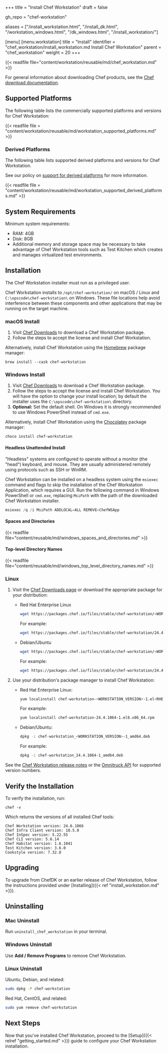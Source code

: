 +++
title = "Install Chef Workstation"
draft = false

gh_repo = "chef-workstation"

aliases = ["/install_workstation.html", "/install_dk.html", "/workstation_windows.html", "/dk_windows.html", "/install_workstation/"]

[menu]
  [menu.workstation]
    title = "Install"
    identifier = "chef_workstation/install_workstation.md Install Chef Workstation"
    parent = "chef_workstation"
    weight = 20
+++
<!-- markdownlint-disable-file MD033 -->

{{< readfile file="content/workstation/reusable/md/chef_workstation.md" >}}

For general information about downloading Chef products, see the [Chef download documentation](/download/).

## Supported Platforms

The following table lists the commercially supported platforms and versions for Chef Workstation:

{{< readfile file = "content/workstation/reusable/md/workstation_supported_platforms.md" >}}

### Derived Platforms

The following table lists supported derived platforms and versions for Chef Workstation.

See our policy on [support for derived platforms](/platforms/#support-for-derived-platforms) for more information.

{{< readfile file = "content/workstation/reusable/md/workstation_supported_derived_platforms.md" >}}

## System Requirements

Minimum system requirements:

- RAM: 4GB
- Disk: 8GB
- Additional memory and storage space may be necessary to take advantage of Chef Workstation tools such as Test Kitchen which creates and manages virtualized test environments.

## Installation

The Chef Workstation installer must run as a privileged user.

Chef Workstation installs to `/opt/chef-workstation/` on macOS / Linux
and `C:\opscode\chef-workstation\` on Windows. These file locations
help avoid interference between these components and other
applications that may be running on the target machine.

### macOS Install

1. Visit [Chef Downloads](https://www.chef.io/downloads) to download a Chef Workstation package.
1. Follow the steps to accept the license and install Chef Workstation.

Alternatively, install Chef Workstation using the [Homebrew](https://brew.sh/) package manager:

`brew install --cask chef-workstation`

### Windows Install

1. Visit [Chef Downloads](https://www.chef.io/downloads) to download a Chef Workstation package.
1. Follow the steps to accept the license and install Chef Workstation. You will have the option to change your install location; by default the installer uses the `C:\opscode\chef-workstation\` directory.
1. **Optional:** Set the default shell. On Windows it is strongly recommended to use Windows PowerShell instead of `cmd.exe`.

Alternatively, install Chef Workstation using the [Chocolatey](https://chocolatey.org/) package manager:

`choco install chef-workstation`

#### Headless Unattended Install

"Headless" systems are configured to operate without a monitor (the "head") keyboard, and mouse. They are usually administered remotely using protocols such as SSH or WinRM.

Chef Workstation can be installed on a headless system using the `msiexec` command and flags to skip the installation of the Chef Workstation Application, which requires a GUI. Run the following command in Windows PowerShell or `cmd.exe`, replacing `MsiPath` with the path of the downloaded Chef Workstation installer.

```powershell
msiexec /q /i MsiPath ADDLOCAL=ALL REMOVE=ChefWSApp
```

#### Spaces and Directories

{{< readfile file="content/reusable/md/windows_spaces_and_directories.md" >}}

#### Top-level Directory Names

{{< readfile file="content/reusable/md/windows_top_level_directory_names.md" >}}

### Linux

1. Visit the [Chef Downloads page](https://www.chef.io/downloads) or download the appropriate package for your distribution:

    - Red Hat Enterprise Linux

      ```bash
      wget https://packages.chef.io/files/stable/chef-workstation/<WORKSTATION_VERSION>/el/<RHEL_VERSION>/chef-workstation-<WORKSTATION_VERSION>-1.el<RHEL_VERSION>.x86_64.rpm
      ```

      For example:

      ```sh
      wget https://packages.chef.io/files/stable/chef-workstation/24.4.1064/el/8/chef-workstation-24.4.1064-1.el8.x86_64.rpm
      ```


    - Debian/Ubuntu

      ``` bash
      wget https://packages.chef.io/files/stable/chef-workstation/<WORKSTATION_VERSION>/ubuntu/<UBUNTU_VERSION>/chef-workstation_<WORKSTATION_VERSION>-1_amd64.deb
      ```

      For example:

      ```sh
      wget https://packages.chef.io/files/stable/chef-workstation/24.4.1064/ubuntu/20.04/chef-workstation_24.4.1064-1_amd64.deb
      ```

1. Use your distribution's package manager to install Chef Workstation:

   - Red Hat Enterprise Linux:

     ``` bash
     yum localinstall chef-workstation-<WORKSTATION_VERSION>-1.el<RHEL_VERSION>.x86_64.rpm
     ```

     For example:

     ``` bash
     yum localinstall chef-workstation-24.4.1064-1.el8.x86_64.rpm
     ```

   - Debian/Ubuntu:

     ``` bash
     dpkg -i chef-workstation_<WORKSTATION_VERSION>-1_amd64.deb
     ```

     For example:

     ```sh
     dpkg -i chef-workstation_24.4.1064-1_amd64.deb
     ```

See the [Chef Workstation release notes](/release_notes_workstation/) or the [Omnitruck API](https://omnitruck.chef.io/stable/chef-workstation/versions/all) for supported version numbers.

## Verify the Installation

To verify the installation, run:

``` shell
chef -v
```

Which returns the versions of all installed Chef tools:

``` shell
Chef Workstation version: 24.6.1066
Chef Infra Client version: 18.5.0
Chef InSpec version: 5.22.55
Chef CLI version: 5.6.14
Chef Habitat version: 1.6.1041
Test Kitchen version: 3.6.0
Cookstyle version: 7.32.8
```

## Upgrading

To upgrade from ChefDK or an earlier release of Chef Workstation, follow the instructions provided under [Installing]({{< ref "install_workstation.md" >}}).

## Uninstalling

### Mac Uninstall

Run `uninstall_chef_workstation` in your terminal.

### Windows Uninstall

Use **Add / Remove Programs** to remove Chef Workstation.

### Linux Uninstall

Ubuntu, Debian, and related:

```bash
sudo dpkg -P chef-workstation
```

Red Hat, CentOS, and related:

```bash
sudo yum remove chef-workstation
```

## Next Steps

Now that you've installed Chef Workstation, proceed to the [Setup]({{< relref "getting_started.md" >}}) guide to configure your Chef Workstation installation.
